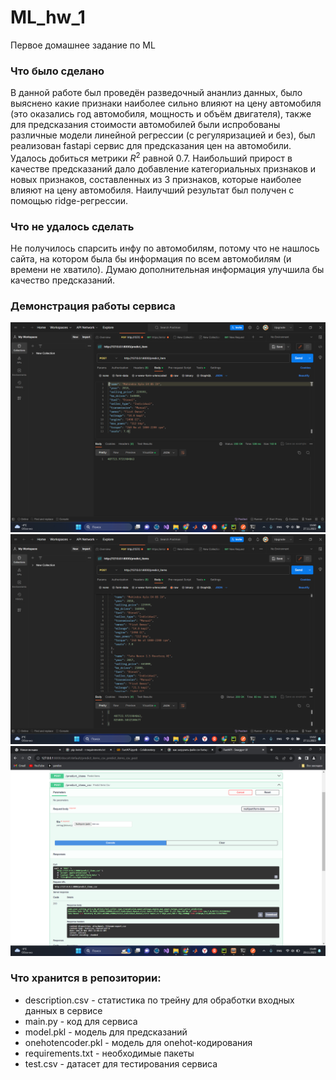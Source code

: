 # ML_hw_1
Первое домашнее задание по ML
### Что было сделано
В данной работе был проведён разведочный ананлиз данных, было выяснено какие признаки наиболее сильно влияют на цену автомобиля (это оказались год автомобиля, мощность и объём двигателя), также для предсказания стоимости автомобилей были испробованы различные модели линейной регрессии (с регуляризацией и без), был реализован fastapi сервис для предсказания цен на автомобили. Удалось добиться метрики $R^2$ равной 0.7. Наибольший прирост в качестве предсказаний дало добавление категориальных признаков и новых признаков, составленных из 3 признаков, которые наиболее влияют на цену автомобиля. Наилучший результат был получен с помощью ridge-регрессии.
### Что не удалось сделать
Не получилось спарсить инфу по автомобилям, потому что не нашлось сайта, на котором была бы информация по всем автомобилям (и времени не хватило). Думаю дополнительная информация улучшила бы качество предсказаний.
### Демонстрация работы сервиса
![Функция 1](images/func_1.png)
![Функция 2](images/func_2.png)
![Функция 3](images/func_3.png)
### Что хранится в репозитории:
* description.csv - статистика по трейну для обработки входных данных в сервисе
* main.py - код для сервиса 
* model.pkl - модель для предсказаний
* onehotencoder.pkl - модель для onehot-кодирования
* requirements.txt - необходимые пакеты
* test.csv - датасет для тестирования сервиса
